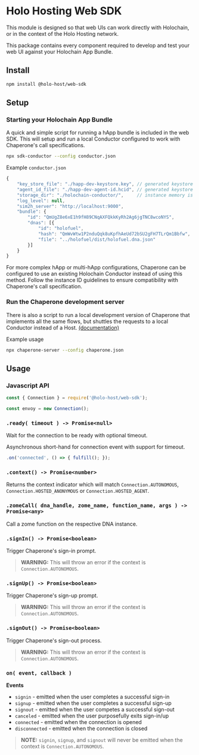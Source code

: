 
# Holo Hosting Web SDK
This module is designed so that web UIs can work directly with Holochain, or in the context of the
Holo Hosting network.

This package contains every component required to develop and test your web UI against your
Holochain App Bundle.

## Install

```bash
npm install @holo-host/web-sdk
```

## Setup

### Starting your Holochain App Bundle
A quick and simple script for running a hApp bundle is included in the web SDK.  This will setup and
run a local Conductor configured to work with Chaperone's call specifications.

```bash
npx sdk-conductor --config conductor.json
```

Example `conductor.json`
```javascript
{
    "key_store_file": "./happ-dev-keystore.key", // generated keystore file is saved here
    "agent_id_file": "./happ-dev-agent-id.hcid", // generated keystore agent ID is saved here
    "storage_dir": "./holochain-conductor/",     // instance memory is stored here
    "log_level": null,
    "sim2h_server": "http://localhost:9000",
    "bundle": {
        "id": "QmUgZ8e6xE1h9fH89CNqAXFQkkKyRh2Ag6jgTNC8wcoNYS",
        "dnas": [{
            "id": "holofuel",
            "hash": "QmWvWtw1P2nduQqk8uKpfhAeUd72bSU2gFH7TLrQm1Bbfw",
            "file": "../holofuel/dist/holofuel.dna.json"
        }]
    }
}
```

For more complex hApp or multi-hApp configurations, Chaperone can be configured to use an existing
Holochain Conductor instead of using this method.  Follow the instance ID guidelines to ensure
compatibility with Chaperone's call specification.

### Run the Chaperone development server
There is also a script to run a local development version of Chaperone that implements all the same
flows, but shuttles the requests to a local Conductor instead of a Host. [(documentation)](https://github.com/Holo-Host/chaperone/#npx-chaperone-server---config-configruation)

Example usage
```bash
npx chaperone-server --config chaperone.json
```


## Usage

### Javascript API

```javascript
const { Connection } = require('@holo-host/web-sdk');

const envoy = new Connection();
```

### `.ready( timeout ) -> Promise<null>`
Wait for the connection to be ready with optional timeout.

Asynchronous short-hand for connection event with support for timeout.
```javascript
.on('connected', () => { fulfill(); });
```

### `.context() -> Promise<number>`
Returns the context indicator which will match `Connection.AUTONOMOUS`,
`Connection.HOSTED_ANONYMOUS` or `Connection.HOSTED_AGENT`.

### `.zomeCall( dna_handle, zome_name, function_name, args ) -> Promise<any>`
Call a zome function on the respective DNA instance.

### `.signIn() -> Promise<boolean>`
Trigger Chaperone's sign-in prompt.

> **WARNING:** This will throw an error if the context is `Connection.AUTONOMOUS`.

### `.signUp() -> Promise<boolean>`
Trigger Chaperone's sign-up prompt.

> **WARNING:** This will throw an error if the context is `Connection.AUTONOMOUS`.

### `.signOut() -> Promise<boolean>`
Trigger Chaperone's sign-out process.

> **WARNING:** This will throw an error if the context is `Connection.AUTONOMOUS`.

### `on( event, callback )`

**Events**

- `signin` - emitted when the user completes a successful sign-in
- `signup` - emitted when the user completes a successful sign-up
- `signout` - emitted when the user competes a successful sign-out
- `canceled` - emitted when the user purposefully exits sign-in/up
- `connected` - emitted when the connection is opened
- `disconnected` - emitted when the connection is closed

> **NOTE:** `signin`, `signup`, and `signout` will never be emitted when the context is
> `Connection.AUTONOMOUS`.
